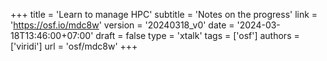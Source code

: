 +++
title = 'Learn to manage HPC'
subtitle = 'Notes on the progress'
link = 'https://osf.io/mdc8w'
version = '20240318_v0'
date = '2024-03-18T13:46:00+07:00'
draft = false
type = 'xtalk'
tags = ['osf']
authors = ['viridi']
url = 'osf/mdc8w'
+++
<!--more-->
